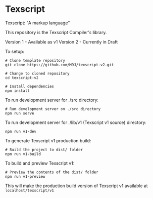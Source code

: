 # Texscript

Texscript: "A markup language"

This repository is the Texscript Compiler's library.

Version 1 - Available as v1
Version 2 - Currently in Draft

To setup:

```shell
# Clone template repository
git clone https://github.com/M9J/texscript-v2.git

# Change to cloned repository
cd texscript-v2

# Install dependencies
npm install
```

To run development server for ./src directory:

```shell
# Run development server on ./src directory
npm run serve
```

To run development server for ./lib/v1 (Texscript v1 source) directory:
```shell
npm run v1-dev
```

To generate Texscript v1 production build:

```shell
# Build the project to dist/ folder
npm run v1-build
```

To build and preview Texscript v1:

```shell
# Preview the contents of the dist/ folder
npm run v1-preview
```
This will make the production build version of Texscript v1 available at `localhost/texscript/v1`